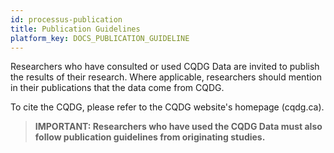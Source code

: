 ```yaml
---
id: processus-publication
title: Publication Guidelines
platform_key: DOCS_PUBLICATION_GUIDELINE
---
```


Researchers who have consulted or used CQDG Data are invited to publish the results of their research. Where applicable, researchers should mention in their publications that the data come from CQDG.

To cite the CQDG, please refer to the CQDG website's homepage (cqdg.ca).

   > **IMPORTANT: Researchers who have used the CQDG Data must also follow publication guidelines from originating studies.** 
